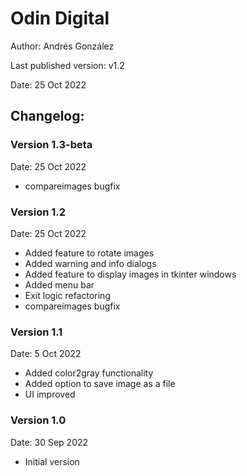 # Odin Digital
Author: Andrés González

Last published version: v1.2

Date: 25 Oct 2022

## Changelog:

### Version 1.3-beta
Date: 25 Oct 2022
- compareimages bugfix
### Version 1.2
Date: 25 Oct 2022
- Added feature to rotate images
- Added warning and info dialogs
- Added feature to display images in tkinter windows
- Added menu bar
- Exit logic refactoring
- compareimages bugfix

### Version 1.1
Date: 5 Oct 2022
- Added color2gray functionality
- Added option to save image as a file
- UI improved

### Version 1.0
Date: 30 Sep 2022
- Initial version
